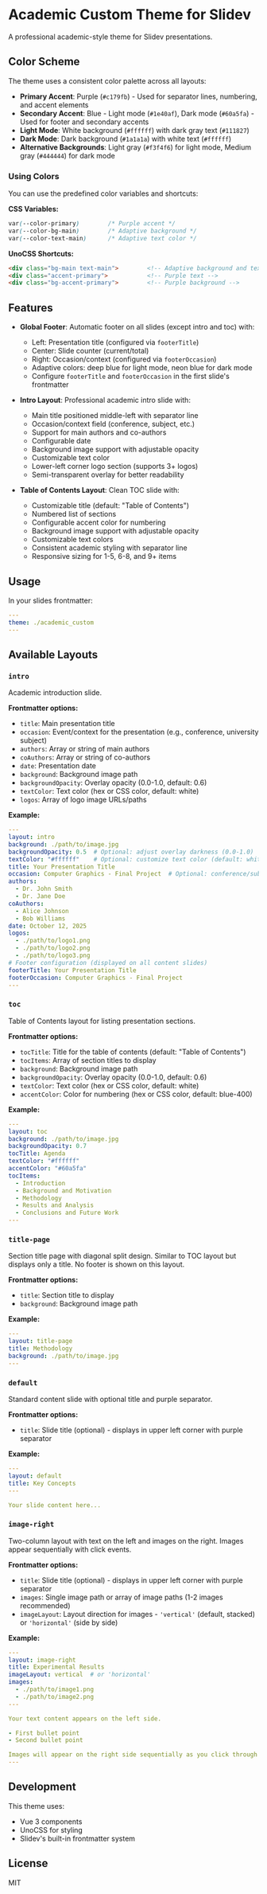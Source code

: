 # Academic Custom Theme for Slidev

A professional academic-style theme for Slidev presentations.

## Color Scheme

The theme uses a consistent color palette across all layouts:

- **Primary Accent**: Purple (`#c179fb`) - Used for separator lines, numbering, and accent elements
- **Secondary Accent**: Blue - Light mode (`#1e40af`), Dark mode (`#60a5fa`) - Used for footer and secondary accents
- **Light Mode**: White background (`#ffffff`) with dark gray text (`#111827`)
- **Dark Mode**: Dark background (`#1a1a1a`) with white text (`#ffffff`)
- **Alternative Backgrounds**: Light gray (`#f3f4f6`) for light mode, Medium gray (`#444444`) for dark mode

### Using Colors

You can use the predefined color variables and shortcuts:

**CSS Variables:**
```css
var(--color-primary)        /* Purple accent */
var(--color-bg-main)        /* Adaptive background */
var(--color-text-main)      /* Adaptive text color */
```

**UnoCSS Shortcuts:**
```html
<div class="bg-main text-main">        <!-- Adaptive background and text -->
<div class="accent-primary">           <!-- Purple text -->
<div class="bg-accent-primary">        <!-- Purple background -->
```

## Features

- **Global Footer**: Automatic footer on all slides (except intro and toc) with:
  - Left: Presentation title (configured via `footerTitle`)
  - Center: Slide counter (current/total)
  - Right: Occasion/context (configured via `footerOccasion`)
  - Adaptive colors: deep blue for light mode, neon blue for dark mode
  - Configure `footerTitle` and `footerOccasion` in the first slide's frontmatter

- **Intro Layout**: Professional academic intro slide with:
  - Main title positioned middle-left with separator line
  - Occasion/context field (conference, subject, etc.)
  - Support for main authors and co-authors
  - Configurable date
  - Background image support with adjustable opacity
  - Customizable text color
  - Lower-left corner logo section (supports 3+ logos)
  - Semi-transparent overlay for better readability

- **Table of Contents Layout**: Clean TOC slide with:
  - Customizable title (default: "Table of Contents")
  - Numbered list of sections
  - Configurable accent color for numbering
  - Background image support with adjustable opacity
  - Customizable text colors
  - Consistent academic styling with separator line
  - Responsive sizing for 1-5, 6-8, and 9+ items

## Usage

In your slides frontmatter:

```yaml
---
theme: ./academic_custom
---
```

## Available Layouts

### `intro`

Academic introduction slide.

**Frontmatter options:**
- `title`: Main presentation title
- `occasion`: Event/context for the presentation (e.g., conference, university subject)
- `authors`: Array or string of main authors
- `coAuthors`: Array or string of co-authors
- `date`: Presentation date
- `background`: Background image path
- `backgroundOpacity`: Overlay opacity (0.0-1.0, default: 0.6)
- `textColor`: Text color (hex or CSS color, default: white)
- `logos`: Array of logo image URLs/paths

**Example:**
```yaml
---
layout: intro
background: ./path/to/image.jpg
backgroundOpacity: 0.5  # Optional: adjust overlay darkness (0.0-1.0)
textColor: "#ffffff"    # Optional: customize text color (default: white)
title: Your Presentation Title
occasion: Computer Graphics - Final Project  # Optional: conference/subject/event
authors:
  - Dr. John Smith
  - Dr. Jane Doe
coAuthors:
  - Alice Johnson
  - Bob Williams
date: October 12, 2025
logos:
  - ./path/to/logo1.png
  - ./path/to/logo2.png
  - ./path/to/logo3.png
# Footer configuration (displayed on all content slides)
footerTitle: Your Presentation Title
footerOccasion: Computer Graphics - Final Project
---
```

### `toc`

Table of Contents layout for listing presentation sections.

**Frontmatter options:**
- `tocTitle`: Title for the table of contents (default: "Table of Contents")
- `tocItems`: Array of section titles to display
- `background`: Background image path
- `backgroundOpacity`: Overlay opacity (0.0-1.0, default: 0.6)
- `textColor`: Text color (hex or CSS color, default: white)
- `accentColor`: Color for numbering (hex or CSS color, default: blue-400)

**Example:**
```yaml
---
layout: toc
background: ./path/to/image.jpg
backgroundOpacity: 0.7
tocTitle: Agenda
textColor: "#ffffff"
accentColor: "#60a5fa"
tocItems:
  - Introduction
  - Background and Motivation
  - Methodology
  - Results and Analysis
  - Conclusions and Future Work
---
```

### `title-page`

Section title page with diagonal split design. Similar to TOC layout but displays only a title. No footer is shown on this layout.

**Frontmatter options:**
- `title`: Section title to display
- `background`: Background image path

**Example:**
```yaml
---
layout: title-page
title: Methodology
background: ./path/to/image.jpg
---
```

### `default`

Standard content slide with optional title and purple separator.

**Frontmatter options:**
- `title`: Slide title (optional) - displays in upper left corner with purple separator

**Example:**
```yaml
---
layout: default
title: Key Concepts
---

Your slide content here...
```

### `image-right`

Two-column layout with text on the left and images on the right. Images appear sequentially with click events.

**Frontmatter options:**
- `title`: Slide title (optional) - displays in upper left corner with purple separator
- `images`: Single image path or array of image paths (1-2 images recommended)
- `imageLayout`: Layout direction for images - `'vertical'` (default, stacked) or `'horizontal'` (side by side)

**Example:**
```yaml
---
layout: image-right
title: Experimental Results
imageLayout: vertical  # or 'horizontal'
images:
  - ./path/to/image1.png
  - ./path/to/image2.png
---

Your text content appears on the left side.

- First bullet point
- Second bullet point

Images will appear on the right side sequentially as you click through the slide.
---
```

## Development

This theme uses:
- Vue 3 components
- UnoCSS for styling
- Slidev's built-in frontmatter system

## License

MIT
